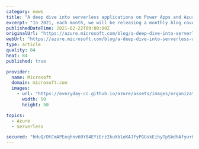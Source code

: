 ```yaml
---
category: news
title: "A deep dive into serverless applications on Power Apps and Azure"
excerpt: "In 2021, each month, we will be releasing a monthly blog covering the webinar of the month for the Low-code application development (LCAD) on Azure solution. LCAD on Azure is a new solution to demonstrate the robust development capabilities of integrating low-code Microsoft Power Apps and the Azure products"
publishedDateTime: 2021-02-22T09:00:00Z
originalUrl: "https://azure.microsoft.com/blog/a-deep-dive-into-serverless-applications-on-power-apps-and-azure/"
webUrl: "https://azure.microsoft.com/blog/a-deep-dive-into-serverless-applications-on-power-apps-and-azure/"
type: article
quality: 84
heat: 84
published: true

provider:
  name: Microsoft
  domain: microsoft.com
  images:
    - url: "https://everyday-cc.github.io/azure/assets/images/organizations/microsoft.com-50x50.jpg"
      width: 50
      height: 50

topics:
  - Azure
  - Serverless

secured: "hHuQ/OtCmAPEeqhnv60Y84EYiErz2kuXb1oKAJfyPGUskEihyTpSbdhAfyu+0U5ka7wOgJCy24W1bFhcDltUzi7WX4j2YBGdsVO6KuQheQW4oFw/JNMbQ0y9h+Aj75lT0Jtm6Uy6oG1tQ9tABCMp1Mn7q3bxJ/3zU6VZxeD1lOYXSy6MjoAlZ5tqsoxAZ/NVFR11Zj1UY+EAY/AMDzh6/+ULol2brNDZBu5/YrFRIQ5Vhhw7nS0qEVUO3vgPRQiy2J+RuUINLMwazGTZeMzzLBE7f/0e3vgrZ31tSmF/8Mvwf/InG4CIgXKKGl5AYF6v+JzdxSx4wj3Oxcg9E8Yn/TNIy1nZ9cv/yneWlHIGZGw=;m3TNrSplsJyxdaqb8nYoFw=="
---
```


